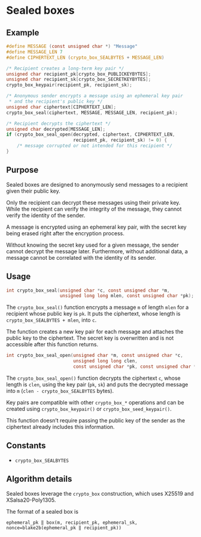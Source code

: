 # Sealed boxes

## Example

``` c
#define MESSAGE (const unsigned char *) "Message"
#define MESSAGE_LEN 7
#define CIPHERTEXT_LEN (crypto_box_SEALBYTES + MESSAGE_LEN)

/* Recipient creates a long-term key pair */
unsigned char recipient_pk[crypto_box_PUBLICKEYBYTES];
unsigned char recipient_sk[crypto_box_SECRETKEYBYTES];
crypto_box_keypair(recipient_pk, recipient_sk);

/* Anonymous sender encrypts a message using an ephemeral key pair
 * and the recipient's public key */
unsigned char ciphertext[CIPHERTEXT_LEN];
crypto_box_seal(ciphertext, MESSAGE, MESSAGE_LEN, recipient_pk);

/* Recipient decrypts the ciphertext */
unsigned char decrypted[MESSAGE_LEN];
if (crypto_box_seal_open(decrypted, ciphertext, CIPHERTEXT_LEN,
                         recipient_pk, recipient_sk) != 0) {
    /* message corrupted or not intended for this recipient */
}
```

## Purpose

Sealed boxes are designed to anonymously send messages to a recipient given their public key.

Only the recipient can decrypt these messages using their private key. While the recipient can verify the integrity of the message, they cannot verify the identity of the sender.

A message is encrypted using an ephemeral key pair, with the secret key being erased right after the encryption process.

Without knowing the secret key used for a given message, the sender cannot decrypt the message later. Furthermore, without additional data, a message cannot be correlated with the identity of its sender.

## Usage

``` c
int crypto_box_seal(unsigned char *c, const unsigned char *m,
                    unsigned long long mlen, const unsigned char *pk);
```

The `crypto_box_seal()` function encrypts a message `m` of length `mlen` for a recipient whose public key is `pk`. It puts the ciphertext, whose length is `crypto_box_SEALBYTES + mlen`, into `c`.

The function creates a new key pair for each message and attaches the public key to the ciphertext. The secret key is overwritten and is not accessible after this function returns.

``` c
int crypto_box_seal_open(unsigned char *m, const unsigned char *c,
                         unsigned long long clen,
                         const unsigned char *pk, const unsigned char *sk);
```

The `crypto_box_seal_open()` function decrypts the ciphertext `c`, whose length is `clen`, using the key pair (`pk`, `sk`) and puts the decrypted message into `m` (`clen - crypto_box_SEALBYTES` bytes).

Key pairs are compatible with other `crypto_box_*` operations and can be created using `crypto_box_keypair()` or `crypto_box_seed_keypair()`.

This function doesn’t require passing the public key of the sender as the ciphertext already includes this information.

## Constants

  - `crypto_box_SEALBYTES`

## Algorithm details

Sealed boxes leverage the `crypto_box` construction, which uses X25519 and XSalsa20-Poly1305.

The format of a sealed box is

``` text
ephemeral_pk ‖ box(m, recipient_pk, ephemeral_sk, nonce=blake2b(ephemeral_pk ‖ recipient_pk))
```
